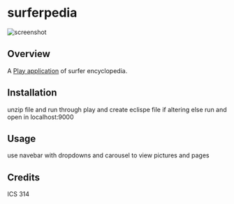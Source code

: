 surferpedia
===========
![screenshot](https://raw.github.com/brentmy/surferpedia/master/doc/screen1.png)

Overview
------------
A [Play application](http://www.playframework.com/) of surfer encyclopedia.


Installation
---------------
unzip file and run through play and create eclispe file if altering else run and open in
localhost:9000


Usage
------------
use navebar with dropdowns and carousel to view pictures and pages

Credits
-------------
ICS 314
